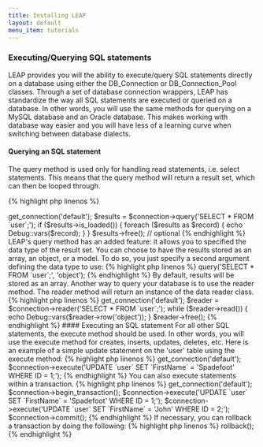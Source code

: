 ```yaml
---
title: Installing LEAP
layout: default
menu_item: tutorials
---
```


### Executing/Querying SQL statements

LEAP provides you will the ability to execute/query SQL statements directly on a database using either the DB_Connection or DB_Connection_Pool classes. Through a set of database connection wrappers, LEAP has standardize the way all SQL statements are executed or queried on a database. In other words, you will use the same methods for querying on a MySQL database and an Oracle database. This makes working with database way easier and you will have less of a learning curve when switching between database dialects.

#### Querying an SQL statement

The query method is used only for handling read statements, i.e. select statements. This means that the query method will return a result set, which can then be looped through.

{% highlight php linenos %}
<?php
$connection = DB_Connection_Pool::instance()->get_connection('default');
$results = $connection->query('SELECT * FROM `user`;');
if ($results->is_loaded()) {
   foreach ($results as $record) {
       echo Debug::vars($record);
   }
}
$results->free(); // optional
{% endhighlight %}

LEAP's query method has an added feature: it allows you to specified the data type of the result set. You can choose to have the results stored as an array, an object, or a model. To do so, you just specify a second argument defining the data type to use:

{% highlight php linenos %}
<?php
$results = $connection->query('SELECT * FROM `user`;', 'object');
{% endhighlight %}

By default, results will be stored as an array.

Another way to query your database is to use the reader method. The reader method will return an instance of the data reader class.

{% highlight php linenos %}
<?php
$connection = DB_Connection_Pool::instance()->get_connection('default');
$reader = $connection->reader('SELECT * FROM `user`;');
while ($reader->read()) {
   echo Debug::vars($reader->row('object'));
}
$reader->free();
{% endhighlight %}

#### Executing an SQL statement

For all other SQL statements, the execute method should be used. In other words, you will use the execute method for creates, inserts, updates, deletes, etc. Here is an example of a simple update statement on the 'user' table using the execute method:

{% highlight php linenos %}
<?php
$connection = DB_Connection_Pool::instance()->get_connection('default');
$connection->execute('UPDATE `user` SET `FirstName` = 'Spadefoot' WHERE ID = 1;');
{% endhighlight %}

You can also execute statements within a transaction.

{% highlight php linenos %}
<?php
$connection = DB_Connection_Pool::instance()->get_connection('default');
$connection->begin_transaction();
$connection->execute('UPDATE `user` SET `FirstName` = 'Spadefoot' WHERE ID = 1;');
$connection->execute('UPDATE `user` SET `FirstName` = 'John' WHERE ID = 2;');
$connection->commit();
{% endhighlight %}

If necessary, you can rollback a transaction by doing the following:

{% highlight php linenos %}
<?php
$connection->rollback();
{% endhighlight %}

